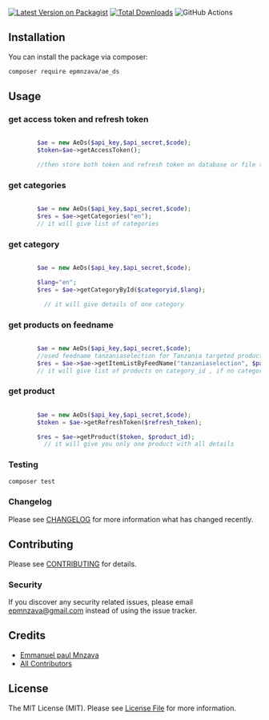 [![Latest Version on Packagist](https://img.shields.io/packagist/v/epmnzava/ae_ds.svg?style=flat-square)](https://packagist.org/packages/epmnzava/ae_ds)
[![Total Downloads](https://img.shields.io/packagist/dt/epmnzava/ae_ds.svg?style=flat-square)](https://packagist.org/packages/epmnzava/ae_ds)
![GitHub Actions](https://github.com/epmnzava/ae_ds/actions/workflows/main.yml/badge.svg)

## Installation

You can install the package via composer:

```bash
composer require epmnzava/ae_ds
```

## Usage

### get access token and refresh token

```php

        $ae = new AeDs($api_key,$api_secret,$code);
        $token=$ae->getAccessToken();

        //then store both token and refresh token on database or file to use later
```

### get categories

```php

        $ae = new AeDs($api_key,$api_secret,$code);
        $res = $ae->getCategories("en");
        // it will give list of categories
```

### get category

```php

        $ae = new AeDs($api_key,$api_secret,$code);

        $lang="en";
        $res = $ae->getCategoryById($categoryid,$lang);

          // it will give details of one category
```

### get products on feedname

```php

        $ae = new AeDs($api_key,$api_secret,$code);
        //used feedname tanzaniaselection for Tanzania targeted products   i.e $category_id=6 for home appliace
        $res = $ae->$ae->getItemListByFeedName("tanzaniaselection", $page_no, $page_size, $category_id);
        // it will give list of products on category_id , if no category id you will get all products
```

### get product

```php

        $ae = new AeDs($api_key,$api_secret,$code);
        $token = $ae->getRefreshToken($refresh_token);

        $res = $ae->getProduct($token, $product_id);
          // it will give you only one product with all details
```

### Testing

```bash
composer test
```

### Changelog

Please see [CHANGELOG](CHANGELOG.md) for more information what has changed recently.

## Contributing

Please see [CONTRIBUTING](CONTRIBUTING.md) for details.

### Security

If you discover any security related issues, please email epmnzava@gmail.com instead of using the issue tracker.

## Credits

- [Emmanuel paul Mnzava](https://github.com/epmnzava)
- [All Contributors](../../contributors)

## License

The MIT License (MIT). Please see [License File](LICENSE.md) for more information.
